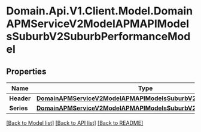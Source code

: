 # Domain.Api.V1.Client.Model.DomainAPMServiceV2ModelAPMAPIModelsSuburbV2SuburbPerformanceModel
## Properties

Name | Type | Description | Notes
------------ | ------------- | ------------- | -------------
**Header** | [**DomainAPMServiceV2ModelAPMAPIModelsSuburbV2SeriesHeaderModel**](DomainAPMServiceV2ModelAPMAPIModelsSuburbV2SeriesHeaderModel.md) |  | [optional] 
**Series** | [**DomainAPMServiceV2ModelAPMAPIModelsSuburbV2SeriesModel**](DomainAPMServiceV2ModelAPMAPIModelsSuburbV2SeriesModel.md) |  | [optional] 

[[Back to Model list]](../README.md#documentation-for-models) [[Back to API list]](../README.md#documentation-for-api-endpoints) [[Back to README]](../README.md)

